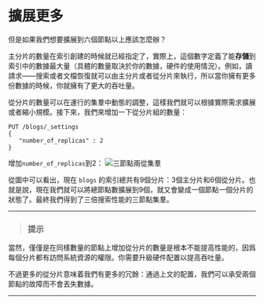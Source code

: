 # 擴展更多

但是如果我們想要擴展到六個節點以上應該怎麼辦？

主分片的數量在索引創建的時候就已經指定了，實際上，這個數字定義了能**存儲**到索引中的數據最大量（具體的數量取決於你的數據，硬件的使用情況）。例如，讀請求——搜索或者文檔恢復就可以由主分片或者從分片來執行，所以當你擁有更多份數據的時候，你就擁有了更大的吞吐量。

從分片的數量可以在運行的集羣中動態的調整，這樣我們就可以根據實際需求擴展或者縮小規模。接下來，我們來增加一下從分片組的數量：

```Js
PUT /blogs/_settings
{
   "number_of_replicas" : 2
}
```

增加`number_of_replicas`到2：
![三節點兩從集羣](../images/02-05_replicas.png)

從圖中可以看出，現在 `blogs` 的索引總共有9個分片：3個主分片和6個從分片。也就是說，現在我們就可以將總節點數擴展到9個，就又會變成一個節點一個分片的狀態了。最終我們得到了三倍搜索性能的三節點集羣。

****
> ### 提示

當然，僅僅是在同樣數量的節點上增加從分片的數量是根本不能提高性能的，因爲每個分片都有訪問系統資源的權限。你需要升級硬件配置以提高吞吐量。

不過更多的從分片意味着我們有更多的冗餘：通過上文的配置，我們可以承受兩個節點的故障而不會丟失數據。

****
